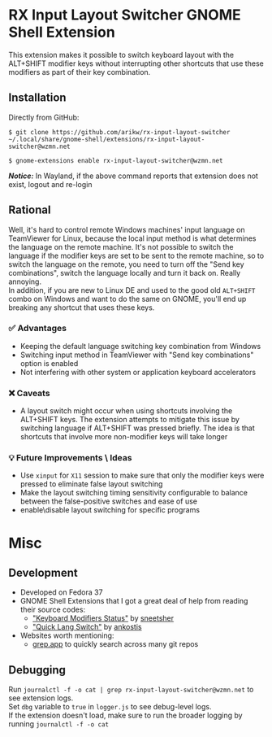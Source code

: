 # RX Input Layout Switcher GNOME Shell Extension

This extension makes it possible to switch keyboard layout with the ALT+SHIFT modifier keys without interrupting other shortcuts that use these modifiers as part of their key combination.

## Installation

Directly from GitHub:

```shell
$ git clone https://github.com/arikw/rx-input-layout-switcher ~/.local/share/gnome-shell/extensions/rx-input-layout-switcher@wzmn.net

$ gnome-extensions enable rx-input-layout-switcher@wzmn.net
```

***Notice:*** In Wayland, if the above command reports that extension does not exist, logout and re-login

## Rational
Well, it's hard to control remote Windows machines' input language on TeamViewer for Linux, because the local input method is what determines the language on the remote machine. It's not possible to switch the language if the modifier keys are set to be sent to the remote machine, so to switch the language on the remote, you need to turn off the "Send key combinations", switch the language locally and turn it back on. Really annoying.  
In addition, if you are new to Linux DE and used to the good old `ALT+SHIFT` combo on Windows and want to do the same on GNOME, you'll end up breaking any shortcut that uses these keys.

### ✅ Advantages
* Keeping the default language switching key combination from Windows
* Switching input method in TeamViewer with "Send key combinations" option is enabled
* Not interfering with other system or application keyboard accelerators

### ❌ Caveats

* A layout switch might occur when using shortcuts involving the ALT+SHIFT keys. The extension attempts to mitigate this issue by switching language if ALT+SHIFT was pressed briefly. The idea is that shortcuts that involve more non-modifier keys will take longer

### 💡 Future Improvements \ Ideas
* Use `xinput` for `X11` session to make sure that only the modifier keys were pressed to eliminate false layout switching
* Make the layout switching timing sensitivity configurable to balance between the false-positive switches and ease of use
* enable\disable layout switching for specific programs

# Misc

## Development
* Developed on Fedora 37
* GNOME Shell Extensions that I got a great deal of help from reading their source codes:
    * ["Keyboard Modifiers Status"](https://github.com/sneetsher/Keyboard-Modifiers-Status) by [sneetsher](https://extensions.gnome.org/accounts/profile/sneetsher)
    * ["Quick Lang Switch"](https://github.com/ankostis/gnome-shell-quick-lang-switch) by [ankostis](https://extensions.gnome.org/accounts/profile/ankostis)
* Websites worth mentioning:
    * [grep.app](https://grep.app/) to quickly search across many git repos


## Debugging
Run `journalctl -f -o cat | grep rx-input-layout-switcher@wzmn.net` to see extension logs.  
Set `dbg` variable to `true` in `logger.js` to see debug-level logs.  
If the extension doesn't load, make sure to run the broader logging by running `journalctl -f -o cat`